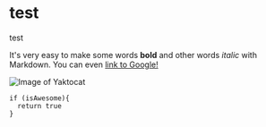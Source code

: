 # test
test

It's very easy to make some words **bold** and other words *italic* with Markdown. You can even [link to Google!](http://google.com)

![Image of Yaktocat](https://octodex.github.com/images/yaktocat.png)

```
if (isAwesome){
  return true
}
```